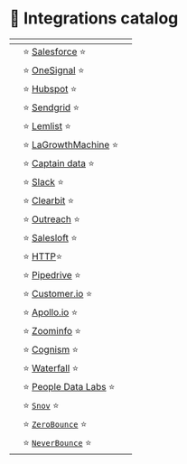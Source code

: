 # 📖 Integrations catalog



<table data-view="cards"><thead><tr><th></th><th></th><th></th></tr></thead><tbody><tr><td></td><td>         <span data-gb-custom-inline data-tag="emoji" data-code="2b50">⭐</span> <a href="https://app.gitbook.com/o/4mORJs1gC0yIX9GWp4Rp/s/xm3PV8WN8Sxx6tS7U2FC/~/changes/67/load-your-datasets/integrations-catalog/salesforce">Salesforce</a> <span data-gb-custom-inline data-tag="emoji" data-code="2b50">⭐</span> </td><td></td></tr><tr><td></td><td>         <span data-gb-custom-inline data-tag="emoji" data-code="2b50">⭐</span> <a href="https://app.gitbook.com/o/4mORJs1gC0yIX9GWp4Rp/s/xm3PV8WN8Sxx6tS7U2FC/~/changes/67/load-your-datasets/integrations-catalog/onesignal">OneSignal</a> <span data-gb-custom-inline data-tag="emoji" data-code="2b50">⭐</span> </td><td></td></tr><tr><td></td><td>          <span data-gb-custom-inline data-tag="emoji" data-code="2b50">⭐</span> <a href="https://app.gitbook.com/o/4mORJs1gC0yIX9GWp4Rp/s/xm3PV8WN8Sxx6tS7U2FC/~/changes/67/load-your-datasets/integrations-catalog/hubspot">Hubspot</a> <span data-gb-custom-inline data-tag="emoji" data-code="2b50">⭐</span> </td><td></td></tr><tr><td></td><td>          <span data-gb-custom-inline data-tag="emoji" data-code="2b50">⭐</span> <a href="https://app.gitbook.com/o/4mORJs1gC0yIX9GWp4Rp/s/xm3PV8WN8Sxx6tS7U2FC/~/changes/67/load-your-datasets/integrations-catalog/sendgrid">Sendgrid</a> <span data-gb-custom-inline data-tag="emoji" data-code="2b50">⭐</span> </td><td></td></tr><tr><td></td><td>            <span data-gb-custom-inline data-tag="emoji" data-code="2b50">⭐</span> <a href="https://app.gitbook.com/o/4mORJs1gC0yIX9GWp4Rp/s/xm3PV8WN8Sxx6tS7U2FC/~/changes/67/load-your-datasets/integrations-catalog/lemlist">Lemlist</a> <span data-gb-custom-inline data-tag="emoji" data-code="2b50">⭐</span> </td><td></td></tr><tr><td></td><td>   <span data-gb-custom-inline data-tag="emoji" data-code="2b50">⭐</span> <a href="https://app.gitbook.com/o/4mORJs1gC0yIX9GWp4Rp/s/xm3PV8WN8Sxx6tS7U2FC/~/changes/67/load-your-datasets/integrations-catalog/lagrowthmachine">LaGrowthMachine</a> <span data-gb-custom-inline data-tag="emoji" data-code="2b50">⭐</span> </td><td></td></tr><tr><td></td><td>       <span data-gb-custom-inline data-tag="emoji" data-code="2b50">⭐</span> <a href="https://app.gitbook.com/o/4mORJs1gC0yIX9GWp4Rp/s/xm3PV8WN8Sxx6tS7U2FC/~/changes/67/load-your-datasets/integrations-catalog/captain-data">Captain data</a> <span data-gb-custom-inline data-tag="emoji" data-code="2b50">⭐</span> </td><td></td></tr><tr><td></td><td>             <span data-gb-custom-inline data-tag="emoji" data-code="2b50">⭐</span> <a href="https://app.gitbook.com/o/4mORJs1gC0yIX9GWp4Rp/s/xm3PV8WN8Sxx6tS7U2FC/~/changes/67/load-your-datasets/integrations-catalog/s">Slack</a> <span data-gb-custom-inline data-tag="emoji" data-code="2b50">⭐</span> </td><td></td></tr><tr><td></td><td>           <span data-gb-custom-inline data-tag="emoji" data-code="2b50">⭐</span> <a href="https://app.gitbook.com/o/4mORJs1gC0yIX9GWp4Rp/s/xm3PV8WN8Sxx6tS7U2FC/~/changes/67/load-your-datasets/integrations-catalog/clearbit">Clearbit</a> <span data-gb-custom-inline data-tag="emoji" data-code="2b50">⭐</span> </td><td></td></tr><tr><td></td><td>          <span data-gb-custom-inline data-tag="emoji" data-code="2b50">⭐</span> <a href="https://app.gitbook.com/o/4mORJs1gC0yIX9GWp4Rp/s/xm3PV8WN8Sxx6tS7U2FC/~/changes/67/load-your-datasets/integrations-catalog/o">Outreach</a> <span data-gb-custom-inline data-tag="emoji" data-code="2b50">⭐</span> </td><td></td></tr><tr><td></td><td>          <span data-gb-custom-inline data-tag="emoji" data-code="2b50">⭐</span> <a href="https://app.gitbook.com/o/4mORJs1gC0yIX9GWp4Rp/s/xm3PV8WN8Sxx6tS7U2FC/~/changes/67/load-your-datasets/integrations-catalog/sales">Salesloft</a> <span data-gb-custom-inline data-tag="emoji" data-code="2b50">⭐</span> </td><td></td></tr><tr><td></td><td>             <span data-gb-custom-inline data-tag="emoji" data-code="2b50">⭐</span> <a href="https://app.gitbook.com/o/4mORJs1gC0yIX9GWp4Rp/s/xm3PV8WN8Sxx6tS7U2FC/~/changes/67/load-your-datasets/integrations-catalog/http">HTTP</a><span data-gb-custom-inline data-tag="emoji" data-code="2b50">⭐</span> </td><td></td></tr><tr><td></td><td>          <span data-gb-custom-inline data-tag="emoji" data-code="2b50">⭐</span> <a href="https://app.gitbook.com/o/4mORJs1gC0yIX9GWp4Rp/s/xm3PV8WN8Sxx6tS7U2FC/~/changes/67/load-your-datasets/integrations-catalog/">Pipedrive</a> <span data-gb-custom-inline data-tag="emoji" data-code="2b50">⭐</span> </td><td></td></tr><tr><td></td><td>        <span data-gb-custom-inline data-tag="emoji" data-code="2b50">⭐</span> <a href="https://app.gitbook.com/o/4mORJs1gC0yIX9GWp4Rp/s/xm3PV8WN8Sxx6tS7U2FC/~/changes/67/load-your-datasets/integrations-catalog/customerio">Customer.io</a> <span data-gb-custom-inline data-tag="emoji" data-code="2b50">⭐</span> </td><td></td></tr><tr><td></td><td>          <span data-gb-custom-inline data-tag="emoji" data-code="2b50">⭐</span> <a href="https://app.gitbook.com/o/4mORJs1gC0yIX9GWp4Rp/s/xm3PV8WN8Sxx6tS7U2FC/~/changes/67/load-your-datasets/integrations-catalog/apolloio">Apollo.io</a> <span data-gb-custom-inline data-tag="emoji" data-code="2b50">⭐</span> </td><td></td></tr><tr><td></td><td>         <span data-gb-custom-inline data-tag="emoji" data-code="2b50">⭐</span> <a href="https://app.gitbook.com/o/4mORJs1gC0yIX9GWp4Rp/s/xm3PV8WN8Sxx6tS7U2FC/~/changes/67/load-your-datasets/integrations-catalog/zoominfo">Zoominfo</a> <span data-gb-custom-inline data-tag="emoji" data-code="2b50">⭐</span> </td><td></td></tr><tr><td></td><td>          <span data-gb-custom-inline data-tag="emoji" data-code="2b50">⭐</span> <a href="https://app.gitbook.com/o/4mORJs1gC0yIX9GWp4Rp/s/xm3PV8WN8Sxx6tS7U2FC/~/changes/67/load-your-datasets/integrations-catalog/cognism">Cognism</a> <span data-gb-custom-inline data-tag="emoji" data-code="2b50">⭐</span> </td><td></td></tr><tr><td></td><td>          <span data-gb-custom-inline data-tag="emoji" data-code="2b50">⭐</span> <a href="https://app.gitbook.com/o/4mORJs1gC0yIX9GWp4Rp/s/xm3PV8WN8Sxx6tS7U2FC/~/changes/67/load-your-datasets/integrations-catalog/waterfall">Waterfall</a> <span data-gb-custom-inline data-tag="emoji" data-code="2b50">⭐</span> </td><td></td></tr><tr><td></td><td>   <span data-gb-custom-inline data-tag="emoji" data-code="2b50">⭐</span> <a href="https://app.gitbook.com/o/4mORJs1gC0yIX9GWp4Rp/s/xm3PV8WN8Sxx6tS7U2FC/~/changes/67/load-your-datasets/integrations-catalog/p">People Data Labs</a> <span data-gb-custom-inline data-tag="emoji" data-code="2b50">⭐</span> </td><td></td></tr><tr><td></td><td>           <span data-gb-custom-inline data-tag="emoji" data-code="2b50">⭐</span> <a href="snov.md"><code>Snov</code></a> <span data-gb-custom-inline data-tag="emoji" data-code="2b50">⭐</span> </td><td></td></tr><tr><td></td><td>     <span data-gb-custom-inline data-tag="emoji" data-code="2b50">⭐</span> <a href="zerobounce.md"><code>ZeroBounce</code></a> <span data-gb-custom-inline data-tag="emoji" data-code="2b50">⭐</span> </td><td></td></tr><tr><td></td><td>    <span data-gb-custom-inline data-tag="emoji" data-code="2b50">⭐</span> <a href="neverbounce.md"><code>NeverBounce</code></a> <span data-gb-custom-inline data-tag="emoji" data-code="2b50">⭐</span> </td><td></td></tr></tbody></table>
